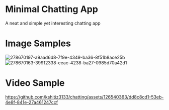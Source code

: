 # Minimal Chatting App

A neat and simple yet interesting chatting app

# Image Samples

![278670197-a9aad6d8-7f9e-4349-ba36-8f51b8ace25b](https://github.com/kshitiz3133/chatting/assets/126540363/605fa833-3e29-495e-bb7d-f1935cf86c83)
![278670163-39912338-eeac-4238-ba27-0985d70a42d1](https://github.com/kshitiz3133/chatting/assets/126540363/8a04c7f2-49e3-40c5-9526-10b1ca507882)

# Video Sample


https://github.com/kshitiz3133/chatting/assets/126540363/dd8c8cd1-53eb-4e8f-841e-27a461247ccf

